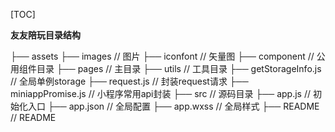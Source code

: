 [TOC]

**友友陪玩目录结构**

 ├── assets
    ├── images                                  // 图片
    ├── iconfont                                // 矢量图
├── component                                   // 公用组件目录
├── pages                                       // 主目录
├── utils                                       // 工具目录
    ├── getStorageInfo.js                       // 全局单例storage
    ├── request.js                              // 封装request请求
    ├── miniappPromise.js                       // 小程序常用api封装
├── src                                         // 源码目录
├── app.js                                      // 初始化入口
├── app.json                                    // 全局配置
├── app.wxss                                    // 全局样式
├── README                                      // README 
